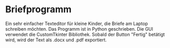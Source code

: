 # Briefprogramm
Ein sehr einfacher Texteditor für kleine Kinder, die Briefe am Laptop schreiben möchten. Das Programm ist in Python geschrieben. Die GUI verwendet die CustomTkinter Bibliothek.
Sobald der Button "Fertig" betätigt wird, wird der Text als .docx und .pdf exportiert.
